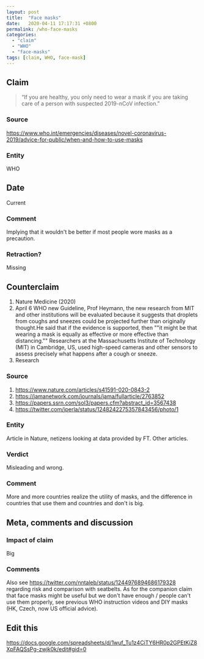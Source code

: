 ```yaml
---
layout: post
title:  "Face masks"
date:   2020-04-11 17:17:31 +0800
permalink: /who-face-masks
categories:
  - "claim"
  - "WHO"
  - "face-masks"
tags: [claim, WHO, face-mask]
---
```


## Claim

> “If you are healthy, you only need to wear a mask if you are taking care of a person with suspected 2019-nCoV infection.”

### Source

https://www.who.int/emergencies/diseases/novel-coronavirus-2019/advice-for-public/when-and-how-to-use-masks

### Entity
WHO

## Date

Current

### Comment

Implying that it wouldn't be better if most people wore masks as a precaution.

### Retraction?

Missing

## Counterclaim

1. <Respiratory virus shedding in exhaled breath and efficacy of face masks> Nature Medicine (2020)
2. April 6 WHO new Guideline, Prof Heymann, the new research from MIT and other institutions will be evaluated because it suggests that droplets from coughs and sneezes could be projected further than originally thought.He said that if the evidence is supported, then ""it might be that wearing a mask is equally as effective or more effective than distancing."" Researchers at the Massachusetts Institute of Technology (MIT) in Cambridge, US, used high-speed cameras and other sensors to assess precisely what happens after a cough or sneeze.
3. Research <The Case for Universal Cloth Mask Adoption and Policies to Increase Supply of Medical Masks for Health Workers>

### Source

1. https://www.nature.com/articles/s41591-020-0843-2
2. https://jamanetwork.com/journals/jama/fullarticle/2763852
3. https://papers.ssrn.com/sol3/papers.cfm?abstract_id=3567438
4. https://twitter.com/jperla/status/1248242275357843456/photo/1

### Entity

Article in Nature, netizens looking at data provided by FT. Other articles.

### Verdict

Misleading and wrong.

### Comment

More and more countries realize the utility of masks, and the difference in countries that use them and countries and don't is big.

## Meta, comments and discussion

### Impact of claim

Big

### Comments

Also see https://twitter.com/nntaleb/status/1244976894686179328 regarding risk and comparison with seatbelts. As for the companion claim that face masks might be useful but we don't have enough / people can't use them properly, see previous WHO instruction videos and DIY masks (HK, Czech, now US official advice).

## Edit this

https://docs.google.com/spreadsheets/d/1wuf_Tu1z4CiTY6HR0p2GPEtKiZ8XpFAQSsPg-zwjk0k/edit#gid=0
